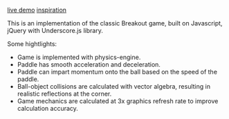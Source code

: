 [live demo](https://rawgit.com/eltonc88/breakout.js/index.html)
[inspiration](https://en.wikipedia.org/wiki/Breakout_(video_game))

This is an implementation of the classic Breakout game, built on Javascript, jQuery with Underscore.js library.

Some hightlights:
* Game is implemented with physics-engine.
* Paddle has smooth acceleration and deceleration.
* Paddle can impart momentum onto the ball based on the speed of the paddle.
* Ball-object collisions are calculated with vector algebra, resulting in realistic reflections at the corner.
* Game mechanics are calculated at 3x graphics refresh rate to improve calculation accuracy.
